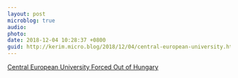 ```yaml
---
layout: post
microblog: true
audio: 
photo: 
date: 2018-12-04 10:28:37 +0800
guid: http://kerim.micro.blog/2018/12/04/central-european-university.html
---
```

[Central European University Forced Out of Hungary](https://www.insidehighered.com/quicktakes/2018/12/03/central-european-university-forced-out-hungary?utm_content=buffer5fdf4&utm_medium=social&utm_source=facebook&utm_campaign=IHEbuffer)
